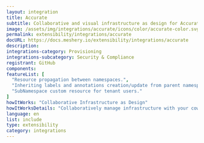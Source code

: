 ```yaml
---
layout: integration
title: Accurate
subtitle: Collaborative and visual infrastructure as design for Accurate
image: /assets/img/integrations/accurate/icons/color/accurate-color.svg
permalink: extensibility/integrations/accurate
docURL: https://docs.meshery.io/extensibility/integrations/accurate
description: 
integrations-category: Provisioning
integrations-subcategory: Security & Compliance
registrant: GitHub
components: 
featureList: [
  "Resource propagation between namespaces.",
  "Inheriting labels and annotations creation/update from parent namespaces.",
  "SubNamespace custom resource for tenant users."
]
howItWorks: "Collaborative Infrastructure as Design"
howItWorksDetails: "Collaboratively manage infrastructure with your coworkers synchronously sharing the same designs."
language: en
list: include
type: extensibility
category: integrations
---
```


